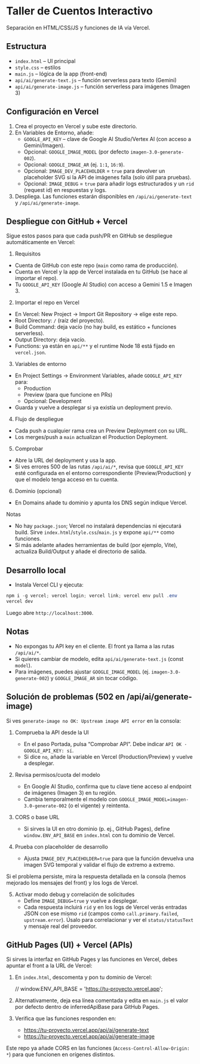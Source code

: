 # Taller de Cuentos Interactivo

Separación en HTML/CSS/JS y funciones de IA vía Vercel.

## Estructura
- `index.html` – UI principal
- `style.css` – estilos
- `main.js` – lógica de la app (front-end)
- `api/ai/generate-text.js` – función serverless para texto (Gemini)
- `api/ai/generate-image.js` – función serverless para imágenes (Imagen 3)

## Configuración en Vercel
1. Crea el proyecto en Vercel y sube este directorio.
2. En Variables de Entorno, añade:
   - `GOOGLE_API_KEY` – clave de Google AI Studio/Vertex AI (con acceso a Gemini/Imagen).
   - Opcional: `GOOGLE_IMAGE_MODEL` (por defecto `imagen-3.0-generate-002`).
   - Opcional: `GOOGLE_IMAGE_AR` (ej. `1:1`, `16:9`).
   - Opcional: `IMAGE_DEV_PLACEHOLDER` = `true` para devolver un placeholder SVG si la API de imágenes falla (solo útil para pruebas).
   - Opcional: `IMAGE_DEBUG` = `true` para añadir logs estructurados y un `rid` (request id) en respuestas y logs.
3. Despliega. Las funciones estarán disponibles en `/api/ai/generate-text` y `/api/ai/generate-image`.

## Despliegue con GitHub + Vercel
Sigue estos pasos para que cada push/PR en GitHub se despliegue automáticamente en Vercel:

1) Requisitos
- Cuenta de GitHub con este repo (`main` como rama de producción).
- Cuenta en Vercel y la app de Vercel instalada en tu GitHub (se hace al importar el repo).
- Tu `GOOGLE_API_KEY` (Google AI Studio) con acceso a Gemini 1.5 e Imagen 3.

2) Importar el repo en Vercel
- En Vercel: New Project → Import Git Repository → elige este repo.
- Root Directory: `/` (raíz del proyecto).
- Build Command: deja vacío (no hay build, es estático + funciones serverless).
- Output Directory: deja vacío.
- Functions: ya están en `api/**` y el runtime Node 18 está fijado en `vercel.json`.

3) Variables de entorno
- En Project Settings → Environment Variables, añade `GOOGLE_API_KEY` para:
   - Production
   - Preview (para que funcione en PRs)
   - Opcional: Development
- Guarda y vuelve a desplegar si ya existía un deployment previo.

4) Flujo de despliegue
- Cada push a cualquier rama crea un Preview Deployment con su URL.
- Los merges/push a `main` actualizan el Production Deployment.

5) Comprobar
- Abre la URL del deployment y usa la app.
- Si ves errores 500 de las rutas `/api/ai/*`, revisa que `GOOGLE_API_KEY` esté configurada en el entorno correspondiente (Preview/Production) y que el modelo tenga acceso en tu cuenta.

6) Dominio (opcional)
- En Domains añade tu dominio y apunta los DNS según indique Vercel.

Notas
- No hay `package.json`; Vercel no instalará dependencias ni ejecutará build. Sirve `index.html`/`style.css`/`main.js` y expone `api/**` como funciones.
- Si más adelante añades herramientas de build (por ejemplo, Vite), actualiza Build/Output y añade el directorio de salida.

## Desarrollo local
- Instala Vercel CLI y ejecuta:

```powershell
npm i -g vercel; vercel login; vercel link; vercel env pull .env
vercel dev
```

Luego abre `http://localhost:3000`.

## Notas
- No expongas tu API key en el cliente. El front ya llama a las rutas `/api/ai/*`.
- Si quieres cambiar de modelo, edita `api/ai/generate-text.js` (const `model`).
 - Para imágenes, puedes ajustar `GOOGLE_IMAGE_MODEL` (ej. `imagen-3.0-generate-002`) y `GOOGLE_IMAGE_AR` sin tocar código.

## Solución de problemas (502 en /api/ai/generate-image)
Si ves `generate-image no OK: Upstream image API error` en la consola:

1) Comprueba la API desde la UI
   - En el paso Portada, pulsa “Comprobar API”. Debe indicar `API OK · GOOGLE_API_KEY: sí`.
   - Si dice `no`, añade la variable en Vercel (Production/Preview) y vuelve a desplegar.

2) Revisa permisos/cuota del modelo
   - En Google AI Studio, confirma que tu clave tiene acceso al endpoint de imágenes (Imagen 3) en tu región.
   - Cambia temporalmente el modelo con `GOOGLE_IMAGE_MODEL=imagen-3.0-generate-002` (o el vigente) y reintenta.

3) CORS o base URL
   - Si sirves la UI en otro dominio (p. ej., GitHub Pages), define `window.ENV_API_BASE` en `index.html` con tu dominio de Vercel.

4) Prueba con placeholder de desarrollo
   - Ajusta `IMAGE_DEV_PLACEHOLDER=true` para que la función devuelva una imagen SVG temporal y validar el flujo de extremo a extremo.

Si el problema persiste, mira la respuesta detallada en la consola (hemos mejorado los mensajes del front) y los logs de Vercel.

5) Activar modo debug y correlación de solicitudes
   - Define `IMAGE_DEBUG=true` y vuelve a desplegar.
   - Cada respuesta incluirá `rid` y en los logs de Vercel verás entradas JSON con ese mismo `rid` (campos como `call.primary.failed`, `upstream.error`). Úsalo para correlacionar y ver el `status/statusText` y mensaje real del proveedor.

## GitHub Pages (UI) + Vercel (APIs)
Si sirves la interfaz en GitHub Pages y las funciones en Vercel, debes apuntar el front a la URL de Vercel:

1) En `index.html`, descomenta y pon tu dominio de Vercel:

   // window.ENV_API_BASE = 'https://tu-proyecto.vercel.app';

2) Alternativamente, deja esa línea comentada y edita en `main.js` el valor por defecto dentro de inferredApiBase para GitHub Pages.

3) Verifica que las funciones responden en:
   - https://tu-proyecto.vercel.app/api/ai/generate-text
   - https://tu-proyecto.vercel.app/api/ai/generate-image

Este repo ya añade CORS en las funciones (`Access-Control-Allow-Origin: *`) para que funcionen en orígenes distintos.
